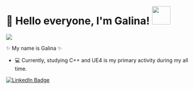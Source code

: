 # 👋 Hello everyone, I'm Galina! <img src="https://github.com/images/mona-whisper.gif" width="50"></h2>

![](https://github.com/images/mona-whisper.gif)

✨ My name is Galina ✨
- 💻 Currently, studying C++ and UE4 is my primary activity during my all time.

<div id="badges">
  <a href="https://www.linkedin.com/in/galinasyrodoeva/">
    <img src="https://img.shields.io/badge/LinkedIn-blue?style=for-the-badge&logo=linkedin&logoColor=white" alt="LinkedIn Badge"/>
  </a>
</div>

<!--
**gallasglasses/gallasglasses** is a ✨ _special_ ✨ repository because its `README.md` (this file) appears on your GitHub profile.

Here are some ideas to get you started:

- 🔭 I’m currently working on ...
- 🌱 I’m currently learning ...
- 👯 I’m looking to collaborate on ...
- 🤔 I’m looking for help with ...
- 💬 Ask me about ...
- 📫 How to reach me: ...
- 😄 Pronouns: ...
- ⚡ Fun fact: ...
-->
